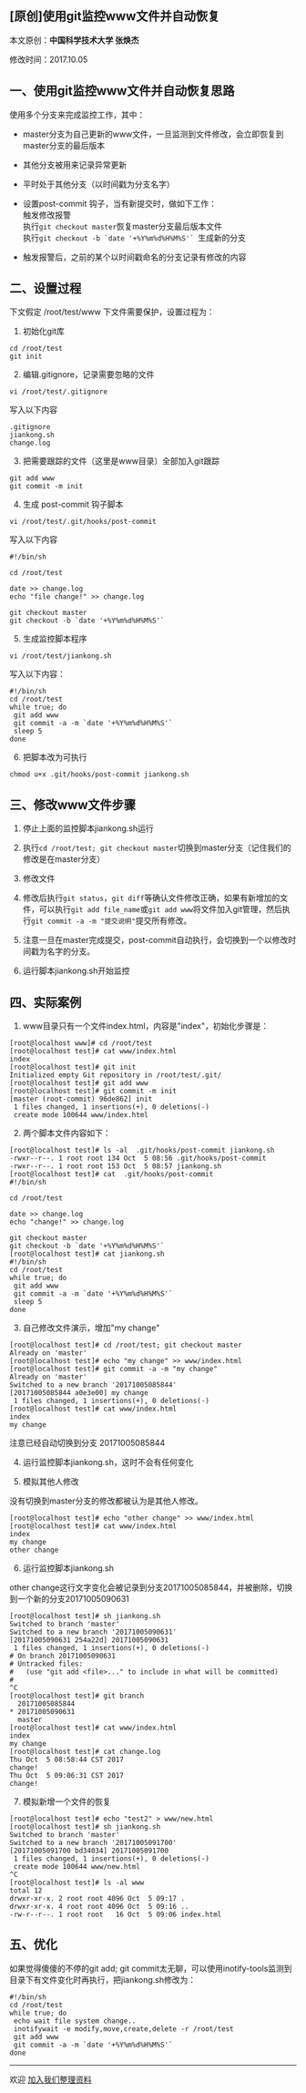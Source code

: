 ## [原创]使用git监控www文件并自动恢复

本文原创：**中国科学技术大学 张焕杰**

修改时间：2017.10.05

## 一、使用git监控www文件并自动恢复思路

使用多个分支来完成监控工作，其中：

* master分支为自己更新的www文件，一旦监测到文件修改，会立即恢复到master分支的最后版本

* 其他分支被用来记录异常更新

* 平时处于其他分支（以时间戳为分支名字）

* 设置post-commit 钩子，当有新提交时，做如下工作：  
    触发修改报警  
    执行`git checkout master`恢复master分支最后版本文件  
    执行``git checkout -b `date '+%Y%m%d%H%M%S'` ``生成新的分支

* 触发报警后，之前的某个以时间戳命名的分支记录有修改的内容


## 二、设置过程

下文假定 /root/test/www 下文件需要保护，设置过程为：

1. 初始化git库
````
cd /root/test
git init
````

2. 编辑.gitignore，记录需要忽略的文件
````
vi /root/test/.gitignore
````
写入以下内容
````
.gitignore
jiankong.sh
change.log
````

3. 把需要跟踪的文件（这里是www目录）全部加入git跟踪
````
git add www
git commit -m init
````

4. 生成 post-commit 钩子脚本
````
vi /root/test/.git/hooks/post-commit
````
写入以下内容
````
#!/bin/sh

cd /root/test

date >> change.log
echo "file change!" >> change.log

git checkout master
git checkout -b `date '+%Y%m%d%H%M%S'`
````

5. 生成监控脚本程序

````
vi /root/test/jiankong.sh
````

写入以下内容：
````
#!/bin/sh
cd /root/test
while true; do
 git add www
 git commit -a -m `date '+%Y%m%d%H%M%S'`
 sleep 5
done
````

6. 把脚本改为可执行
````
chmod u+x .git/hooks/post-commit jiankong.sh
````


## 三、修改www文件步骤

1. 停止上面的监控脚本jiankong.sh运行

2. 执行`cd /root/test; git checkout master`切换到master分支（记住我们的修改是在master分支）

2. 修改文件

3. 修改后执行`git status`，`git diff`等确认文件修改正确，如果有新增加的文件，可以执行`git add file_name`或`git add www`将文件加入git管理，然后执行`git commit -a -m "提交说明"`提交所有修改。

4. 注意一旦在master完成提交，post-commit自动执行，会切换到一个以修改时间戳为名字的分支。

5. 运行脚本jiankong.sh开始监控


## 四、实际案例

1. www目录只有一个文件index.html，内容是"index"，初始化步骤是：
````
[root@localhost www]# cd /root/test
[root@localhost test]# cat www/index.html
index
[root@localhost test]# git init
Initialized empty Git repository in /root/test/.git/
[root@localhost test]# git add www
[root@localhost test]# git commit -m init
[master (root-commit) 96de862] init
 1 files changed, 1 insertions(+), 0 deletions(-)
 create mode 100644 www/index.html
````

2. 两个脚本文件内容如下：
````
[root@localhost test]# ls -al  .git/hooks/post-commit jiankong.sh
-rwxr--r--. 1 root root 134 Oct  5 08:56 .git/hooks/post-commit
-rwxr--r--. 1 root root 153 Oct  5 08:57 jiankong.sh
[root@localhost test]# cat  .git/hooks/post-commit
#!/bin/sh

cd /root/test

date >> change.log
echo "change!" >> change.log

git checkout master
git checkout -b `date '+%Y%m%d%H%M%S'`
[root@localhost test]# cat jiankong.sh
#!/bin/sh
cd /root/test
while true; do
 git add www
 git commit -a -m `date '+%Y%m%d%H%M%S'`
 sleep 5
done

````
3. 自己修改文件演示，增加"my change"
````
[root@localhost test]# cd /root/test; git checkout master
Already on 'master'
[root@localhost test]# echo "my change" >> www/index.html
[root@localhost test]# git commit -a -m "my change"
Already on 'master'
Switched to a new branch '20171005085844'
[20171005085844 a0e3e00] my change
 1 files changed, 1 insertions(+), 0 deletions(-)
[root@localhost test]# cat www/index.html
index
my change
````
注意已经自动切换到分支 20171005085844

4. 运行监控脚本jiankong.sh，这时不会有任何变化

5. 模拟其他人修改

没有切换到master分支的修改都被认为是其他人修改。
````
[root@localhost test]# echo "other change" >> www/index.html
[root@localhost test]# cat www/index.html
index
my change
other change
````

6. 运行监控脚本jiankong.sh

other change这行文字变化会被记录到分支20171005085844，并被删除，切换到一个新的分支20171005090631
````
[root@localhost test]# sh jiankong.sh
Switched to branch 'master'
Switched to a new branch '20171005090631'
[20171005090631 254a22d] 20171005090631
 1 files changed, 1 insertions(+), 0 deletions(-)
# On branch 20171005090631
# Untracked files:
#   (use "git add <file>..." to include in what will be committed)
#
^C
[root@localhost test]# git branch
  20171005085844
* 20171005090631
  master
[root@localhost test]# cat www/index.html
index
my change
[root@localhost test]# cat change.log
Thu Oct  5 08:58:44 CST 2017
change!
Thu Oct  5 09:06:31 CST 2017
change!

````

7. 模拟新增一个文件的恢复
````
[root@localhost test]# echo "test2" > www/new.html
[root@localhost test]# sh jiankong.sh
Switched to branch 'master'
Switched to a new branch '20171005091700'
[20171005091700 bd34034] 20171005091700
 1 files changed, 1 insertions(+), 0 deletions(-)
 create mode 100644 www/new.html
^C
[root@localhost test]# ls -al www
total 12
drwxr-xr-x. 2 root root 4096 Oct  5 09:17 .
drwxr-xr-x. 4 root root 4096 Oct  5 09:16 ..
-rw-r--r--. 1 root root   16 Oct  5 09:06 index.html

````

## 五、优化
如果觉得傻傻的不停的git add; git commit太无聊，可以使用inotify-tools监测到目录下有文件变化时再执行，把jiankong.sh修改为：
````
#!/bin/sh
cd /root/test
while true; do
 echo wait file system change..
 inotifywait -e modify,move,create,delete -r /root/test
 git add www
 git commit -a -m `date '+%Y%m%d%H%M%S'`
done
````

***
欢迎 [加入我们整理资料](https://github.com/bg6cq/ITTS)